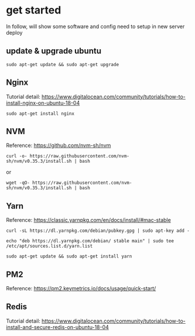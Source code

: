 # get started

In follow, will show some software and config need to setup in new server deploy

## update & upgrade ubuntu

```
sudo apt-get update && sudo apt-get upgrade
```

## Nginx

Tutorial detail: https://www.digitalocean.com/community/tutorials/how-to-install-nginx-on-ubuntu-18-04

```
sudo apt-get install nginx
```

## NVM

Reference: https://github.com/nvm-sh/nvm

```
curl -o- https://raw.githubusercontent.com/nvm-sh/nvm/v0.35.3/install.sh | bash
```

or

```
wget -qO- https://raw.githubusercontent.com/nvm-sh/nvm/v0.35.3/install.sh | bash
```

## Yarn

Reference: https://classic.yarnpkg.com/en/docs/install/#mac-stable

```
curl -sL https://dl.yarnpkg.com/debian/pubkey.gpg | sudo apt-key add -

echo "deb https://dl.yarnpkg.com/debian/ stable main" | sudo tee /etc/apt/sources.list.d/yarn.list

sudo apt-get update && sudo apt-get install yarn
```

## PM2

Reference: https://pm2.keymetrics.io/docs/usage/quick-start/

## Redis

Tutorial detail: https://www.digitalocean.com/community/tutorials/how-to-install-and-secure-redis-on-ubuntu-18-04
